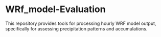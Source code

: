 # WRf_model-Evaluation
This repository provides tools for processing hourly WRF model output, specifically for assessing precipitation patterns and accumulations. 
